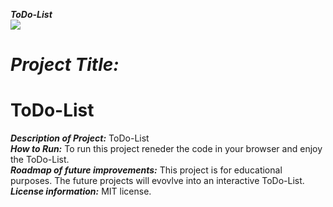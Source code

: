 <strong><em>ToDo-List</em></strong>  
![](https://encrypted-tbn0.gstatic.com/images?q=tbn:ANd9GcSgkfsE7mD5MhrwuNVZ7CsWYB28M6sI86zghQ&usqp=CAU)

# <h1><strong><em>Project Title:</em></strong><h1>ToDo-List</H1></H1>
<strong><em>Description of Project:</em></strong> ToDo-List<br>
<strong><em>How to Run:</em></strong> To run this project reneder the code in your browser and enjoy the ToDo-List.  <br>
<strong><em>Roadmap of future improvements:</em></strong> This project is for educational purposes. The future projects will evovlve into an interactive ToDo-List.<br>
<strong><em>License information:</em></strong>  MIT license. 
